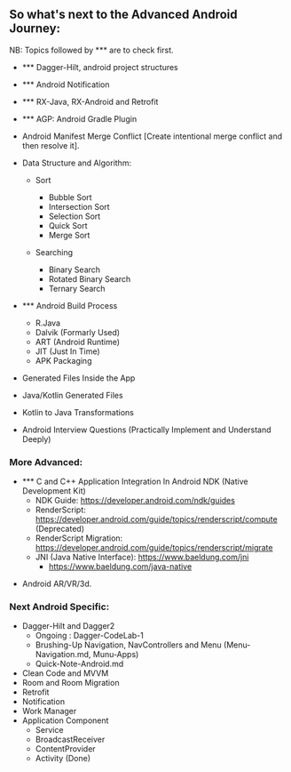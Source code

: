 ## So what's next to the Advanced Android Journey:
NB: Topics followed by *** are to check first.
* *** Dagger-Hilt, android project structures
* *** Android Notification
* *** RX-Java, RX-Android and Retrofit
* *** AGP: Android Gradle Plugin
* Android Manifest Merge Conflict [Create intentional merge conflict and then resolve it].
* Data Structure and Algorithm:
    - Sort
        - Bubble Sort
        - Intersection Sort
        - Selection Sort
        - Quick Sort
        - Merge Sort

    - Searching
        - Binary Search
        - Rotated Binary Search
        - Ternary Search


* *** Android Build Process
    - R.Java
    - Dalvik (Formarly Used)
    - ART (Android Runtime)
    - JIT (Just In Time)
    - APK Packaging

* Generated Files Inside the App
* Java/Kotlin Generated Files
* Kotlin to Java Transformations

* Android Interview Questions (Practically Implement and Understand Deeply)

### More Advanced:
* *** C and C++ Application Integration In Android NDK (Native Development Kit)
    - NDK Guide: https://developer.android.com/ndk/guides
    - RenderScript: https://developer.android.com/guide/topics/renderscript/compute (Deprecated)
    - RenderScript Migration: https://developer.android.com/guide/topics/renderscript/migrate
    - JNI (Java Native Interface): https://www.baeldung.com/jni
        - https://www.baeldung.com/java-native
- Android AR/VR/3d.
### Next Android Specific:
- Dagger-Hilt and Dagger2
    - Ongoing : Dagger-CodeLab-1
    - Brushing-Up Navigation, NavControllers and Menu (Menu-Navigation.md, Munu-Apps)
    - Quick-Note-Android.md
- Clean Code and MVVM
- Room and Room Migration
- Retrofit
- Notification
- Work Manager
- Application Component
    - Service
    - BroadcastReceiver
    - ContentProvider
    - Activity (Done)
